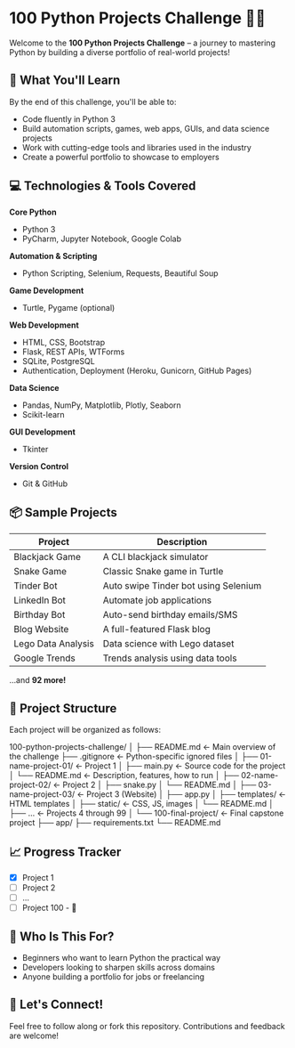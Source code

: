 # 100 Python Projects Challenge 🚀🐍

Welcome to the **100 Python Projects Challenge** – a journey to mastering Python by building a diverse portfolio of real-world projects!

## 🌟 What You'll Learn

By the end of this challenge, you'll be able to:
- Code fluently in Python 3
- Build automation scripts, games, web apps, GUIs, and data science projects
- Work with cutting-edge tools and libraries used in the industry
- Create a powerful portfolio to showcase to employers

## 💻 Technologies & Tools Covered

**Core Python**
- Python 3
- PyCharm, Jupyter Notebook, Google Colab

**Automation & Scripting**
- Python Scripting, Selenium, Requests, Beautiful Soup

**Game Development**
- Turtle, Pygame (optional)

**Web Development**
- HTML, CSS, Bootstrap
- Flask, REST APIs, WTForms
- SQLite, PostgreSQL
- Authentication, Deployment (Heroku, Gunicorn, GitHub Pages)

**Data Science**
- Pandas, NumPy, Matplotlib, Plotly, Seaborn
- Scikit-learn

**GUI Development**
- Tkinter

**Version Control**
- Git & GitHub

## 📦 Sample Projects

| Project | Description |
|--------|-------------|
| Blackjack Game | A CLI blackjack simulator |
| Snake Game | Classic Snake game in Turtle |
| Tinder Bot | Auto swipe Tinder bot using Selenium |
| LinkedIn Bot | Automate job applications |
| Birthday Bot | Auto-send birthday emails/SMS |
| Blog Website | A full-featured Flask blog |
| Lego Data Analysis | Data science with Lego dataset |
| Google Trends | Trends analysis using data tools |

…and **92 more!**

## 🚧 Project Structure

Each project will be organized as follows:

100-python-projects-challenge/
│
├── README.md                ← Main overview of the challenge
├── .gitignore               ← Python-specific ignored files
│
├── 01-name-project-01/      ← Project 1
│   ├── main.py              ← Source code for the project
│   └── README.md            ← Description, features, how to run
│
├── 02-name-project-02/      ← Project 2
│   ├── snake.py
│   └── README.md
│
├── 03-name-project-03/      ← Project 3 (Website)
│   ├── app.py
│   ├── templates/           ← HTML templates
│   ├── static/              ← CSS, JS, images
│   └── README.md
│
├── ...                      ← Projects 4 through 99
│
└── 100-final-project/       ← Final capstone project
    ├── app/
    ├── requirements.txt
    └── README.md

## 📈 Progress Tracker

- [x] Project 1
- [ ] Project 2
- [ ] ...
- [ ] Project 100 - 🎉

## 🧠 Who Is This For?

- Beginners who want to learn Python the practical way
- Developers looking to sharpen skills across domains
- Anyone building a portfolio for jobs or freelancing

## 🙌 Let's Connect!

Feel free to follow along or fork this repository. Contributions and feedback are welcome!
